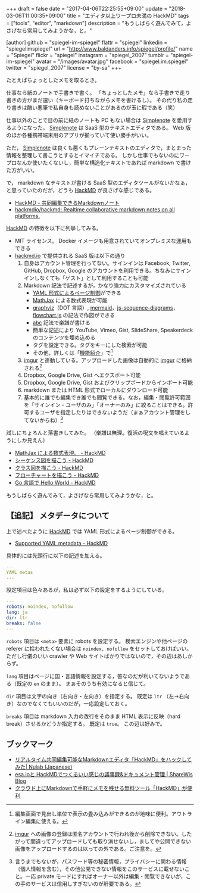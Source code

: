 +++
draft = false
date = "2017-04-06T22:25:55+09:00"
update = "2018-03-06T11:00:35+09:00"
title = "エディタ以上ワープロ未満の HackMD"
tags = ["tools", "editor", "markdown"]
description = "もうしばらく遊んでみて，よさげなら常用してみようかな，と。"

[author]
  github = "spiegel-im-spiegel"
  flattr = "spiegel"
  linkedin = "spiegelimspiegel"
  url = "http://www.baldanders.info/spiegel/profile/"
  name = "Spiegel"
  flickr = "spiegel"
  instagram = "spiegel_2007"
  tumblr = "spiegel-im-spiegel"
  avatar = "/images/avatar.jpg"
  facebook = "spiegel.im.spiegel"
  twitter = "spiegel_2007"
  license = "by-sa"
+++

たとえばちょっとしたメモを取るとき。

仕事なら紙のノートで手書きで書く。
「ちょっとしたメモ」なら手書きで走り書きの方がまだ速い（キーボード打ちながらメモを書けるし）。
その代り私の走り書きは酷い悪筆で私自身も読めないことがあるのが玉に瑕である（笑）

仕事以外のことで目の前に紙のノートも PC もない場合は [Simplenote] を愛用するようになった。
[Simplenote] は SaaS 型のテキストエディタである。
Web 版のほか各種携帯端末用のアプリが揃っていて使い勝手がいい。

ただ， [Simplenote] は良くも悪くもプレーンテキストのエディタで，まとまった情報を整理して書こうとするとイマイチである。
しかし仕事でもないのにワープロなんか使いたくないし，簡単な構造化テキストであれば markdown で書けた方がいい。

で， markdown なテキストが書ける SaaS 型のエディタツールがないかなぁ，と思っていたのだが，どうも [HackMD] が良さげな感じである。

- [HackMD - 共同編集できるMarkdownノート](https://hackmd.io/)
- [hackmdio/hackmd: Realtime collaborative markdown notes on all platforms.](https://github.com/hackmdio/hackmd/)

[HackMD] の特徴を以下に列挙してみる。

- MIT ライセンス。 Docker イメージも用意されていてオンプレミスな運用もできる
- [hackmd.io](https://hackmd.io/ "HackMD - 共同編集できるMarkdownノート") で提供される SaaS 版は以下の通り
    1. 自身はアカウント管理を行ってない。サインインは Facebook, Twitter, GitHub, Dropbox, Google のアカウントを利用できる。ちなみにサインインしなくても「ゲスト」として利用することも可能
    1. Markdown 記法で記述するが，かなり強力にカスタマイズされている
        - [YAML 形式によるページ制御](https://hackmd.io/yaml-metadata "Supported YAML metadata - HackMD")ができる
        - [MathJax](www.mathjax.org) による数式表現が可能
        - [graphviz]（DOT 言語）, [mermaid]，[js-sequence-diagrams]，[flowchart.js] の記法で作図ができる
        - [abc] 記法で楽譜が書ける
        - 簡単な記述により YouTube, Vimeo, Gist, SlideShare, Speakerdeck のコンテンツを埋め込める
        - タグを設定できる。タグをキーにした検索が可能
        - その他，詳しくは「[機能紹介](https://hackmd.io/s/4JbKDCN1hx "機能紹介 - HackMD")」で[^ed1]
    1. [imgur] と連動している。アップロードした画像は自動的に [imgur] に格納される[^ig]
    1. Dropbox, Google Drive, Gist へエクスポート可能
    1. Dropbox, Google Drive, Gist およびクリップボードからインポート可能
    1. markdown または HTML 形式でローカルにダウンロード可能
    1. 基本的に誰でも編集でき誰でも閲覧できる。なお，編集・閲覧許可範囲を「サインイン・ユーザのみ」「オーナーのみ」に絞ることはできる。許可するユーザを指定したりはできないようだ（まぁアカウント管理をしてないからね）[^pv]

[^ed1]: 編集画面で見出し単位で表示の畳み込みができるのが地味に便利。アウトライン編集に使える。
[^ig]: [imgur] への画像の登録は匿名アカウントで行われ後から削除できない。したがって間違ってアップロードしても取り消せないし，ましてや公開できない画像をアップロードするのは以っての外である。ご注意を。
[^pv]: 言うまでもないが，パスワード等の秘密情報，プライバシーに関わる情報（個人情報を含む），その他公開できない情報をこのサービスに載せないこと。一応 private モードにすればオーナー以外は編集・閲覧できないが，この手のサービスは信用しすぎないのが肝要である。

試しにちょろんと落書きしてみた。
（楽譜は無理。復活の呪文を唱えているようにしか見えん）

- [MathJax による数式表現。 - HackMD](https://hackmd.io/s/S1thQI76e)
- [シーケンス図を描こう - HackMD](https://hackmd.io/s/ByuxOLQag)
- [クラス図を描こう - HackMD](https://hackmd.io/s/S19e0LXTe)
- [フローチャートを描こう - HackMD](https://hackmd.io/s/H1iq2i76e#)
- [Go 言語で Hello World - HackMD](https://hackmd.io/s/Hkrec_Nae)

もうしばらく遊んでみて，よさげなら常用してみようかな，と。

## 【追記】 メタデータについて

上で述べたように [HackMD] では YAML 形式によるページ制御ができる。

- [Supported YAML metadata - HackMD](https://hackmd.io/yaml-metadata)

具体的には先頭行に以下の記述を加える。

```yaml
---
YAML metas
---
```

設定項目は色々あるが，私は必ず以下の設定をするようにしている。

```yaml
---
robots: noindex, nofollow
lang: ja
dir: ltr
breaks: false
---
```

`robots` 項目は `<meta>` 要素に robots を設定する。
検索エンジンや他ページの referer に拾われたくない場合は `noindex, nofollow` をセットしておけばいい。
ただし行儀のいい crawler や Web サイトばかりではないので，その辺はあしからず。

`lang` 項目はページに国・言語情報を設定する，筈なのだが利いてないようである（既定の `en` のまま）。
まぁそのうち有効になると信じて。

`dir` 項目は文字の向き（右向き・左向き）を指定する。
既定は `ltr` （左→右向き）なのでなくてもいいのだが，一応設定しておく。

`breaks` 項目は markdown 入力の改行をそのまま HTML 表示に反映（hard break）させるかどうか指定する。
既定は `true`。
この辺は好みで。

## ブックマーク

- [リアルタイム共同編集可能なMarkdownエディタ「HackMD」をハックしてみた| Nulab (Japanese)](https://nulab-inc.com/ja/blog/nulab/hackmd-hack/)
- [esa.ioと HackMDでつくるいい感じの議事録&ドキュメント管理 | ShareWis Blog](http://blog.share-wis.com/esa-and-hackmd)
- [クラウド上にMarkdownで手軽にメモを残せる無料ツール「HackMD」が便利](https://nelog.jp/hackmd)

[Simplenote]: https://simplenote.com/
[HackMD]: https://hackmd.io/ "HackMD - 共同編集できるMarkdownノート"
[imgur]: http://imgur.com/ "Imgur: The most awesome images on the Internet"
[Graphviz]: http://graphviz.org/ "Graphviz - Graph Visualization Software"
[js-sequence-diagrams]: https://bramp.github.io/js-sequence-diagrams/ "js-sequence-diagrams by bramp"
[mermaid]: http://knsv.github.io/mermaid/ "mermaid - Generation of diagrams and flowcharts from text in a similar manner as markdown."
[flowchart.js]: http://flowchart.js.org/
[abc]: http://abcnotation.com/
